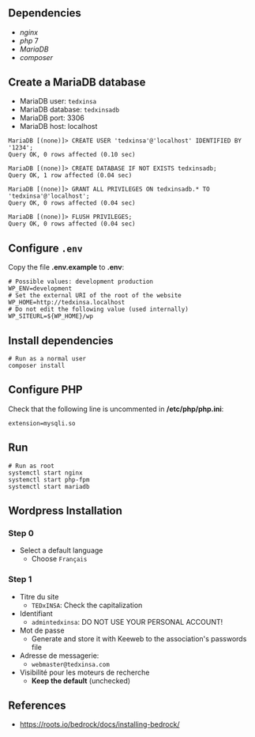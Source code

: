 # 

## Dependencies

- _nginx_
- _php_ 7
- _MariaDB_
- _composer_

## Create a MariaDB database

- MariaDB user: `tedxinsa`
- MariaDB database: `tedxinsadb`
- MariaDB port: 3306
- MariaDB host: localhost

```terminal
MariaDB [(none)]> CREATE USER 'tedxinsa'@'localhost' IDENTIFIED BY '1234';
Query OK, 0 rows affected (0.10 sec)

MariaDB [(none)]> CREATE DATABASE IF NOT EXISTS tedxinsadb;
Query OK, 1 row affected (0.04 sec)

MariaDB [(none)]> GRANT ALL PRIVILEGES ON tedxinsadb.* TO 'tedxinsa'@'localhost';
Query OK, 0 rows affected (0.04 sec)

MariaDB [(none)]> FLUSH PRIVILEGES;
Query OK, 0 rows affected (0.04 sec)

```

## Configure `.env`

Copy the file **.env.example** to **.env**:

```text
# Possible values: development production
WP_ENV=development
# Set the external URI of the root of the website
WP_HOME=http://tedxinsa.localhost
# Do not edit the following value (used internally)
WP_SITEURL=${WP_HOME}/wp
```

## Install dependencies

```shell
# Run as a normal user
composer install
```

## Configure PHP

Check that the following line is uncommented in **/etc/php/php.ini**:

```text
extension=mysqli.so
```

## Run

```shell
# Run as root
systemctl start nginx
systemctl start php-fpm
systemctl start mariadb
```

## Wordpress Installation

### Step 0

- Select a default language
  - Choose `Français`

### Step 1

- Titre du site
  - `TEDxINSA`: Check the capitalization
- Identifiant
  - `admintedxinsa`: DO NOT USE YOUR PERSONAL ACCOUNT!
- Mot de passe
  - Generate and store it with Keeweb to the association's passwords file
- Adresse de messagerie:
  - `webmaster@tedxinsa.com`
- Visibilité pour les moteurs de recherche
  - **Keep the default** (unchecked)

## References

- https://roots.io/bedrock/docs/installing-bedrock/
